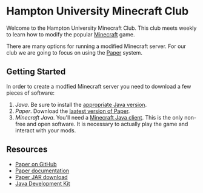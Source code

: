 # Hampton University Minecraft Club

Welcome to the Hampton University Minecraft Club. This club meets weekly to learn how to modify the
popular [Minecraft](https://www.minecraft.net/en-us) game.

There are many options for running a modified Minecraft server. For our club we are going to focus
on using the [Paper](https://docs.papermc.io/) system.

## Getting Started

In order to create a modfied Minecraft server you need to download a few pieces of software:

  1. *Java*. Be sure to install the [appropriate Java version](https://docs.papermc.io/paper/getting-started#requirements).
  2. *Paper*. Download the [laatest version of Paper](https://papermc.io/downloads/paper).
  3. *Minecraft Java*. You'll need a [Minecraft Java client](https://www.minecraft.net/en-us/store/minecraft-java-bedrock-edition-pc). This is the only non-free and open software. It is necessary to actually play the game and interact with your mods.

## Resources

  * [Paper on GitHub](https://github.com/PaperMC/Paper)
  * [Paper documentation](https://docs.papermc.io/paper)
  * [Paper JAR download](https://papermc.io/downloads/paper)
  * [Java Development Kit](https://openjdk.org/)

